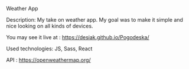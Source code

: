 Weather App

Description:
My take on weather app. My goal was to make it simple and nice looking on all kinds of devices.

You may see it live at : https://desiak.github.io/Pogodeska/

Used technologies: JS, Sass, React

API  : https://openweathermap.org/
